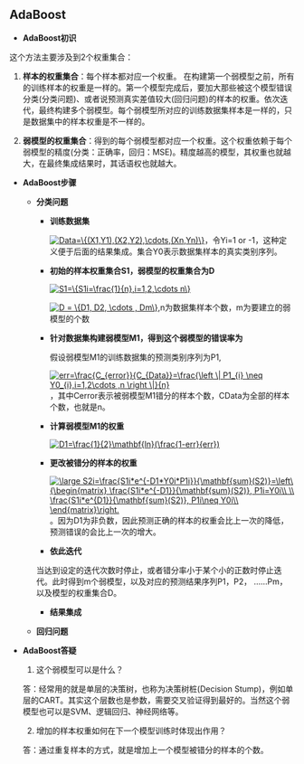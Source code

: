 ## AdaBoost

* **AdaBoost初识**

这个方法主要涉及到2个权重集合：

1. **样本的权重集合**：每个样本都对应一个权重。 在构建第一个弱模型之前，所有的训练样本的权重是一样的。第一个模型完成后，要加大那些被这个模型错误分类(分类问题)、或者说预测真实差值较大(回归问题)的样本的权重。依次迭代，最终构建多个弱模型。每个弱模型所对应的训练数据集样本是一样的，只是数据集中的样本权重是不一样的。

2. **弱模型的权重集合**：得到的每个弱模型都对应一个权重。这个权重依赖于每个弱模型的精度(分类：正确率，回归：MSE)。精度越高的模型，其权重也就越大，在最终集成结果时，其话语权也就越大。

* **AdaBoost步骤**

  * **分类问题**
  
    * **训练数据集**
    
      <a href="https://www.codecogs.com/eqnedit.php?latex=Data=\{(X1,Y1),(X2,Y2),\cdots,(Xn,Yn)\}" target="_blank"><img src="https://latex.codecogs.com/gif.latex?Data=\{(X1,Y1),(X2,Y2),\cdots,(Xn,Yn)\}" title="Data=\{(X1,Y1),(X2,Y2),\cdots,(Xn,Yn)\}" /></a>，令Yi=1 or -1，这种定义便于后面的结果集成。集合Y0表示数据集样本的真实类别序列。
      
   
    * **初始的样本权重集合S1，弱模型的权重集合为D**
   
       <a href="https://www.codecogs.com/eqnedit.php?latex=S1=\{S1i=\frac{1}{n},i=1,2,\cdots&space;n\}" target="_blank"><img src="https://latex.codecogs.com/gif.latex?S1=\{S1i=\frac{1}{n},i=1,2,\cdots&space;n\}" title="S1=\{S1i=\frac{1}{n},i=1,2,\cdots n\}" /></a>
   
       <a href="https://www.codecogs.com/eqnedit.php?latex=D&space;=&space;\{D1,&space;D2,&space;\cdots&space;,&space;Dm\}" target="_blank"><img src="https://latex.codecogs.com/gif.latex?D&space;=&space;\{D1,&space;D2,&space;\cdots&space;,&space;Dm\}" title="D = \{D1, D2, \cdots , Dm\}" /></a>,n为数据集样本个数，m为要建立的弱模型的个数
   
    * **针对数据集构建弱模型M1，得到这个弱模型的错误率为**
    
        假设弱模型M1的训练数据集的预测类别序列为P1,
   
         <a href="https://www.codecogs.com/eqnedit.php?latex=err=\frac{C_{error}}{C_{Data}}=\frac{\left&space;\|&space;P1_{i}&space;\neq&space;Y0_{i},i=1,2\cdots&space;,n&space;\right&space;\|}{n}" target="_blank"><img src="https://latex.codecogs.com/gif.latex?err=\frac{C_{error}}{C_{Data}}=\frac{\left&space;\|&space;P1_{i}&space;\neq&space;Y0_{i},i=1,2\cdots&space;,n&space;\right&space;\|}{n}" title="err=\frac{C_{error}}{C_{Data}}=\frac{\left \| P1_{i} \neq Y0_{i},i=1,2\cdots ,n \right \|}{n}" /></a>，其中Cerror表示被弱模型M1错分的样本个数，CData为全部的样本个数，也就是n。
   
     * **计算弱模型M1的权重**
   
        <a href="https://www.codecogs.com/eqnedit.php?latex=D1=\frac{1}{2}\mathbf{ln}(\frac{1-err}{err})" target="_blank"><img src="https://latex.codecogs.com/gif.latex?D1=\frac{1}{2}\mathbf{ln}(\frac{1-err}{err})" title="D1=\frac{1}{2}\mathbf{ln}(\frac{1-err}{err})" /></a>
   
    * **更改被错分的样本的权重**
   
       <a href="https://www.codecogs.com/eqnedit.php?latex=\large&space;S2i=\frac{S1i*e^{-D1*Y0i*P1i}}{\mathbf{sum}(S2)}=\left\{\begin{matrix}&space;\frac{S1i*e^{-D1}}{\mathbf{sum}(S2)},&space;P1i=Y0i\\&space;\\&space;\frac{S1i*e^{D1}}{\mathbf{sum}(S2)},&space;P1i\neq&space;Y0i\\&space;\end{matrix}\right." target="_blank"><img src="https://latex.codecogs.com/gif.latex?\large&space;S2i=\frac{S1i*e^{-D1*Y0i*P1i}}{\mathbf{sum}(S2)}=\left\{\begin{matrix}&space;\frac{S1i*e^{-D1}}{\mathbf{sum}(S2)},&space;P1i=Y0i\\&space;\\&space;\frac{S1i*e^{D1}}{\mathbf{sum}(S2)},&space;P1i\neq&space;Y0i\\&space;\end{matrix}\right." title="\large S2i=\frac{S1i*e^{-D1*Y0i*P1i}}{\mathbf{sum}(S2)}=\left\{\begin{matrix} \frac{S1i*e^{-D1}}{\mathbf{sum}(S2)}, P1i=Y0i\\ \\ \frac{S1i*e^{D1}}{\mathbf{sum}(S2)}, P1i\neq Y0i\\ \end{matrix}\right." /></a>。因为D1为非负数，因此预测正确的样本的权重会比上一次的降低，预测错误的会比上一次的增大。
       
    * **依此迭代**
    
    当达到设定的迭代次数时停止，或者错分率小于某个小的正数时停止迭代。此时得到m个弱模型，以及对应的预测结果序列P1，P2， ……Pm，以及模型的权重集合D。
    
    * **结果集成**
    
    
    
    
   
   
   
  
  
  
  * **回归问题**  
  
   
* **AdaBoost答疑**   
   1. 这个弱模型可以是什么？
   
   答：经常用的就是单层的决策树，也称为决策树桩(Decision Stump)，例如单层的CART。其实这个层数也是参数，需要交叉验证得到最好的。当然这个弱模型也可以是SVM、逻辑回归、神经网络等。
   
   2. 增加的样本权重如何在下一个模型训练时体现出作用？
   
   答：通过重复样本的方式，就是增加上一个模型被错分的样本的个数。
  
